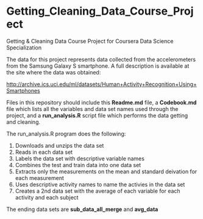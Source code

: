# Getting_Cleaning_Data_Course_Project
Getting &amp; Cleaning Data Course Project for Coursera Data Science Specialization

The data for this project represents data collected from the accelerometers from the Samsung Galaxy S smartphone. A full description is available at the site where the data was obtained:  
  
http://archive.ics.uci.edu/ml/datasets/Human+Activity+Recognition+Using+Smartphones  
  
Files in this repository should include this **Readme.md** file, a **Codebook.md** file which lists all the variables and data set names used through the project, and a **run_analysis.R** script file which performs the data getting and cleaning.  

The run_analysis.R program does the following:  
1. Downloads and unzips the data set  
2. Reads in each data set  
3. Labels the data set with descriptive variable names  
4. Combines the test and train data into one data set  
5. Extracts only the measurements on the mean and standard deivation for each measurement  
6. Uses descriptive activity names to name the activies in the data set  
7. Creates a 2nd data set with the average of each variable for each activity and each subject  

The ending data sets are **sub_data_all_merge** and **avg_data**  
